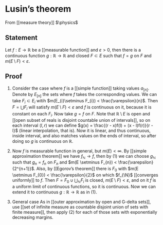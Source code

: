 # Lusin’s theorem
From [[measure theory]]
$\physics$
## Statement
Let $f: E \to \mathbb{R}$ be a [[measurable function]] and $\varepsilon > 0$, then there is a continuous function $g: \mathbb{R} \to \mathbb{R}$ and closed $F \subset E$ such that $f = g$ on $F$ and $m(E \setminus F) < \varepsilon$.

## Proof
1. Consider the case where $f$ is a [[simple function]] taking values $a_{[n]}$.
Denote by $E_{[n]}$ the sets where $f$ takes the corresponding values. We can take $F_{i} \subset E_{i}$ witih $m(E_{i}\setminus F_{i}) < \frac{\varepsilon}{n}$. Then $F = \bigcup F_{i}$ will satisfy $m(E \setminus F) < \varepsilon$ and $f$ is continuous on it, because it is constant on each $F_{i}$. Now take $g = f$ on $F$. Note that $\mathbb{R} \setminus E$ is open and [[open subset of reals is disjoint countable union of intervals]], so on each interval $(l, r)$ we can define $g(x) = \frac{(r - x)f(l) + (x - l)f(r)}{r - l}$ (linear interpolation, that is). Now it is linear, and thus continuous, inside interval, and also matches values on the ends of interval, so after doing so $g$ is continuous on $\mathbb{R}$.

2. Now $f$ is measurable function in general, but $m(E) < \infty$.
By [[simple approximation theorem]] we have $f_{\mathbb{N}} \to f$, then by (1) we can choose $g_{\mathbb{N}}$ such that $g_{n} = f_{n}$ on $F_{n}$ and $m(E \setminus F_{n}) < \frac{\varepsilon}{2^{n+1}}$. Also, by [[Egorov’s theorem]] there is $F_{0}$ with $m(E \setminus F_{0}) < \frac{\varepsilon}{2}$ on which $f_{\N}$ [[converges uniformly]] to $f$. Then $F = F_{0} \cup \bigcup_{\mathbb{N}} F_{i}$ is closed, $m(E \setminus F) < \varepsilon$, and on it $f$ is a uniform limit of continuous functions, so it is continuous. Now we can extend it to continuous $g: \mathbb{R} \to \mathbb{R}$ as in (1).

3. General case
As in [[outer approximation by open and G-delta sets]], use [[set of infinite measure as countable disjoint union of sets with finite measure]], then apply (2) for each of those sets with exponentially decreasing margins.
